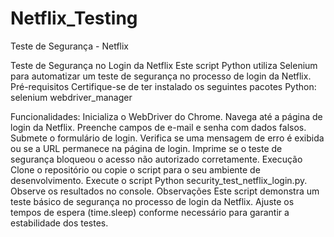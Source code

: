 # Netflix_Testing
Teste de Segurança - Netflix

Teste de Segurança no Login da Netflix
Este script Python utiliza Selenium para automatizar um teste de segurança no processo de login da Netflix.
Pré-requisitos
Certifique-se de ter instalado os seguintes pacotes Python:
selenium
webdriver_manager


Funcionalidades:
Inicializa o WebDriver do Chrome.
Navega até a página de login da Netflix.
Preenche campos de e-mail e senha com dados falsos.
Submete o formulário de login.
Verifica se uma mensagem de erro é exibida ou se a URL permanece na página de login.
Imprime se o teste de segurança bloqueou o acesso não autorizado corretamente.
Execução
Clone o repositório ou copie o script para o seu ambiente de desenvolvimento.
Execute o script Python security_test_netflix_login.py.
Observe os resultados no console.
Observações
Este script demonstra um teste básico de segurança no processo de login da Netflix.
Ajuste os tempos de espera (time.sleep) conforme necessário para garantir a estabilidade dos testes.
